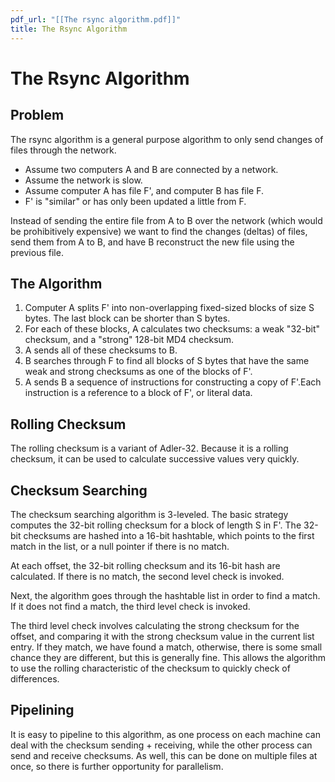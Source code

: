 ```yaml
---
pdf_url: "[[The rsync algorithm.pdf]]"
title: The Rsync Algorithm
---
```


# The Rsync Algorithm

## Problem

The rsync algorithm is a general purpose algorithm to only send changes of files through the network.

- Assume two computers A and B are connected by a network.
- Assume the network is slow.
- Assume computer A has file F', and computer B has file F.
- F' is "similar" or has only been updated a little from F.

Instead of sending the entire file from A to B over the network (which would be prohibitively expensive) we want to find the changes (deltas) of files, send them from A to B, and have B reconstruct the new file using the previous file.

## The Algorithm

1. Computer A splits F' into non-overlapping fixed-sized blocks of size S bytes. The last block can be shorter than S bytes.
2. For each of these blocks, A calculates two checksums: a weak "32-bit" checksum, and a "strong" 128-bit MD4 checksum.
3. A sends all of these checksums to B.
4. B searches through F to find all blocks of S bytes that have the same weak and strong checksums as one of the blocks of F'.
5. A sends B a sequence of instructions for constructing a copy of F'.Each instruction is a reference to a block of F', or literal data.

## Rolling Checksum

The rolling checksum is a variant of Adler-32. Because it is a rolling checksum, it can be used to calculate successive values very quickly.

## Checksum Searching

The checksum searching algorithm is 3-leveled. The basic strategy computes the 32-bit rolling checksum for a block of length S in F'. The 32-bit checksums are hashed into a 16-bit hashtable, which points to the first match in the list, or a null pointer if there is no match.

At each offset, the 32-bit rolling checksum and its 16-bit hash are calculated. If there is no match, the second level check is invoked.

Next, the algorithm goes through the hashtable list in order to find a match. If it does not find a match, the third level check is invoked.

The third level check involves calculating the strong checksum for the offset, and comparing it with the strong checksum value in the current list entry. If they match, we have found a match, otherwise, there is some small chance they are different, but this is generally fine. This allows the algorithm to use the rolling characteristic of the checksum to quickly check of differences.

## Pipelining

It is easy to pipeline to this algorithm, as one process on each machine can deal with the checksum sending + receiving, while the other process can send and receive checksums. As well, this can be done on multiple files at once, so there is further opportunity for parallelism.